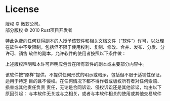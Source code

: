 # License

版权 &copy; 微软公司。<br>
部分版权 &copy; 2010 Rust项目开发者

特此免费向任何获得副本的人授予该软件和相关文档文件（“软件”）许可，以处理
在软件中不受限制，包括但不限于使用权利、复制、修改、合并、发布、分发、分许可、销售
软件的副本，允许软件的使用者按照以下条件做：

上述版权声明和本许可声明应包含在所有软件的副本或主要部分内容中。

该软件按“原样”提供，不提供任何形式的明示或暗示，包括但不限于适销性保证，适用于特定
目的且不侵权。在任何情况下都不得作者或版权所有者对任何索赔、损害或其他责任负责
责任，无论是合同诉讼、侵权诉讼还是其他诉讼，均由以下原因引起：
与本软件无关或与之相关，或者与本软件相关的使用或其他交易软件
